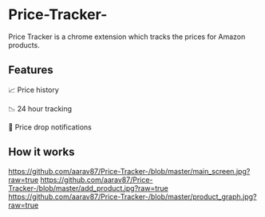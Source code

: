 # Price-Tracker-

Price Tracker is a chrome extension which tracks the prices for Amazon products.

## Features

📈 Price history

📉 24 hour tracking

🔔 Price drop notifications

## How it works
https://github.com/aarav87/Price-Tracker-/blob/master/main_screen.jpg?raw=true
https://github.com/aarav87/Price-Tracker-/blob/master/add_product.jpg?raw=true
https://github.com/aarav87/Price-Tracker-/blob/master/product_graph.jpg?raw=true
